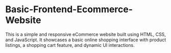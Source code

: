 # Basic-Frontend-Ecommerce-Website
This is a simple and responsive eCommerce website built using HTML, CSS, and JavaScript. It showcases a basic online shopping interface with product listings, a shopping cart feature, and dynamic UI interactions.

